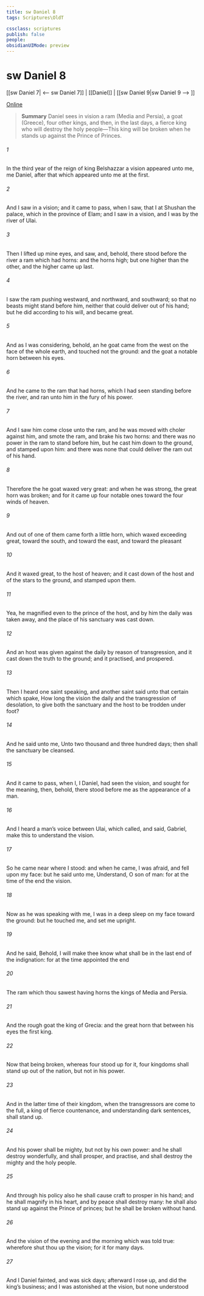 ```yaml
---
title: sw Daniel 8
tags: Scriptures\OldT

cssclass: scriptures
publish: false
people:
obsidianUIMode: preview
---
```


# sw Daniel 8
[[sw Daniel 7| <-- sw Daniel 7]] | [[Daniel]] | [[sw Daniel 9|sw Daniel 9 --> ]]

[Online](https://churchofjesuschrist.org/study/scriptures/ot/dan/8?lang=eng)

> __Summary__
Daniel sees in vision a ram (Media and Persia), a goat (Greece), four other kings, and then, in the last days, a fierce king who will destroy the holy people—This king will be broken when he stands up against the Prince of Princes.

###### 1 
In the third year of the reign of king Belshazzar a vision appeared unto me,  me Daniel, after that which appeared unto me at the first.

###### 2 
And I saw in a vision; and it came to pass, when I saw, that I  at Shushan  the palace, which  in the province of Elam; and I saw in a vision, and I was by the river of Ulai.

###### 3 
Then I lifted up mine eyes, and saw, and, behold, there stood before the river a ram which had  horns: and the  horns  high; but one  higher than the other, and the higher came up last.

###### 4 
I saw the ram pushing westward, and northward, and southward; so that no beasts might stand before him, neither  that could deliver out of his hand; but he did according to his will, and became great.

###### 5 
And as I was considering, behold, an he goat came from the west on the face of the whole earth, and touched not the ground: and the goat  a notable horn between his eyes.

###### 6 
And he came to the ram that had  horns, which I had seen standing before the river, and ran unto him in the fury of his power.

###### 7 
And I saw him come close unto the ram, and he was moved with choler against him, and smote the ram, and brake his two horns: and there was no power in the ram to stand before him, but he cast him down to the ground, and stamped upon him: and there was none that could deliver the ram out of his hand.

###### 8 
Therefore the he goat waxed very great: and when he was strong, the great horn was broken; and for it came up four notable ones toward the four winds of heaven.

###### 9 
And out of one of them came forth a little horn, which waxed exceeding great, toward the south, and toward the east, and toward the pleasant 

###### 10 
And it waxed great,  to the host of heaven; and it cast down  of the host and of the stars to the ground, and stamped upon them.

###### 11 
Yea, he magnified  even to the prince of the host, and by him the daily  was taken away, and the place of his sanctuary was cast down.

###### 12 
And an host was given  against the daily  by reason of transgression, and it cast down the truth to the ground; and it practised, and prospered.

###### 13 
Then I heard one saint speaking, and another saint said unto that certain  which spake, How long  the vision  the daily  and the transgression of desolation, to give both the sanctuary and the host to be trodden under foot?

###### 14 
And he said unto me, Unto two thousand and three hundred days; then shall the sanctuary be cleansed.

###### 15 
And it came to pass, when I,  I Daniel, had seen the vision, and sought for the meaning, then, behold, there stood before me as the appearance of a man.

###### 16 
And I heard a man’s voice between  Ulai, which called, and said, Gabriel, make this  to understand the vision.

###### 17 
So he came near where I stood: and when he came, I was afraid, and fell upon my face: but he said unto me, Understand, O son of man: for at the time of the end  the vision.

###### 18 
Now as he was speaking with me, I was in a deep sleep on my face toward the ground: but he touched me, and set me upright.

###### 19 
And he said, Behold, I will make thee know what shall be in the last end of the indignation: for at the time appointed the end 

###### 20 
The ram which thou sawest having  horns  the kings of Media and Persia.

###### 21 
And the rough goat  the king of Grecia: and the great horn that  between his eyes  the first king.

###### 22 
Now that being broken, whereas four stood up for it, four kingdoms shall stand up out of the nation, but not in his power.

###### 23 
And in the latter time of their kingdom, when the transgressors are come to the full, a king of fierce countenance, and understanding dark sentences, shall stand up.

###### 24 
And his power shall be mighty, but not by his own power: and he shall destroy wonderfully, and shall prosper, and practise, and shall destroy the mighty and the holy people.

###### 25 
And through his policy also he shall cause craft to prosper in his hand; and he shall magnify  in his heart, and by peace shall destroy many: he shall also stand up against the Prince of princes; but he shall be broken without hand.

###### 26 
And the vision of the evening and the morning which was told  true: wherefore shut thou up the vision; for it  for many days.

###### 27 
And I Daniel fainted, and was sick  days; afterward I rose up, and did the king’s business; and I was astonished at the vision, but none understood 

